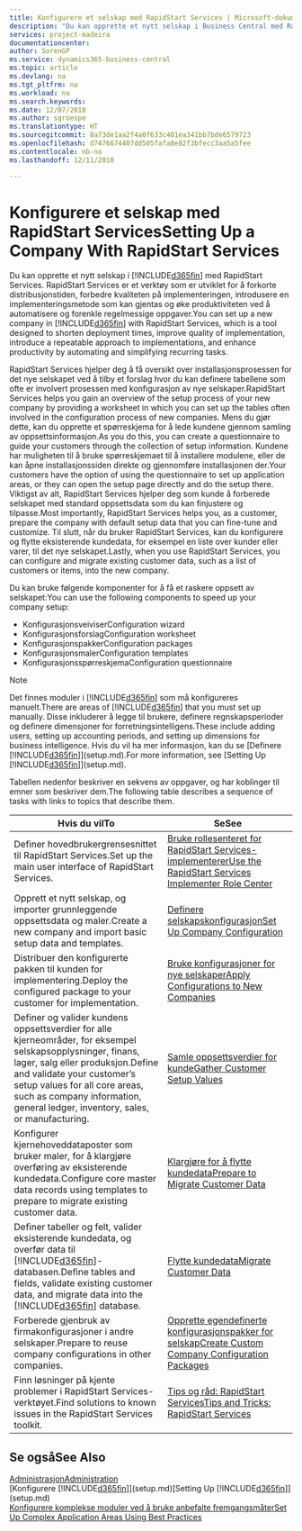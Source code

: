 ```yaml
---
title: Konfigurere et selskap med RapidStart Services | Microsoft-dokumentasjon
description: "Du kan opprette et nytt selskap i Business Central med RapidStart Services. RapidStart Services er et verktøy som er utviklet for å forkorte distribusjonstiden, forbedre kvaliteten på implementeringen, introdusere en implementeringsmetode som kan gjentas og øke produktiviteten ved å automatisere og forenkle regelmessige oppgaver."
services: project-madeira
documentationcenter: 
author: SorenGP
ms.service: dynamics365-business-central
ms.topic: article
ms.devlang: na
ms.tgt_pltfrm: na
ms.workload: na
ms.search.keywords: 
ms.date: 12/07/2018
ms.author: sgroespe
ms.translationtype: HT
ms.sourcegitcommit: 8a73de1aa2f4a0f633c401ea341bb7bde6579723
ms.openlocfilehash: d7476674407dd505fafa8e82f3bfecc3aa5a5fee
ms.contentlocale: nb-no
ms.lasthandoff: 12/11/2018

---
```

# <a name="setting-up-a-company-with-rapidstart-services"></a><span data-ttu-id="227f2-103">Konfigurere et selskap med RapidStart Services</span><span class="sxs-lookup"><span data-stu-id="227f2-103">Setting Up a Company With RapidStart Services</span></span>
<span data-ttu-id="227f2-104">Du kan opprette et nytt selskap i [!INCLUDE[d365fin](includes/d365fin_md.md)] med RapidStart Services. RapidStart Services er et verktøy som er utviklet for å forkorte distribusjonstiden, forbedre kvaliteten på implementeringen, introdusere en implementeringsmetode som kan gjentas og øke produktiviteten ved å automatisere og forenkle regelmessige oppgaver.</span><span class="sxs-lookup"><span data-stu-id="227f2-104">You can set up a new company in [!INCLUDE[d365fin](includes/d365fin_md.md)] with RapidStart Services, which is a tool designed to shorten deployment times, improve quality of implementation, introduce a repeatable approach to implementations, and enhance productivity by automating and simplifying recurring tasks.</span></span>  

<span data-ttu-id="227f2-105">RapidStart Services hjelper deg å få oversikt over installasjonsprosessen for det nye selskapet ved å tilby et forslag hvor du kan definere tabellene som ofte er involvert prosessen med konfigurasjon av nye selskaper.</span><span class="sxs-lookup"><span data-stu-id="227f2-105">RapidStart Services helps you gain an overview of the setup process of your new company by providing a worksheet in which you can set up the tables often involved in the configuration process of new companies.</span></span> <span data-ttu-id="227f2-106">Mens du gjør dette, kan du opprette et spørreskjema for å lede kundene gjennom samling av oppsettsinformasjon.</span><span class="sxs-lookup"><span data-stu-id="227f2-106">As you do this, you can create a questionnaire to guide your customers through the collection of setup information.</span></span> <span data-ttu-id="227f2-107">Kundene har muligheten til å bruke spørreskjemaet til å installere modulene, eller de kan åpne installasjonssiden direkte og gjennomføre installasjonen der.</span><span class="sxs-lookup"><span data-stu-id="227f2-107">Your customers have the option of using the questionnaire to set up application areas, or they can open the setup page directly and do the setup there.</span></span> <span data-ttu-id="227f2-108">Viktigst av alt, RapidStart Services hjelper deg som kunde å forberede selskapet med standard oppsettsdata som du kan finjustere og tilpasse.</span><span class="sxs-lookup"><span data-stu-id="227f2-108">Most importantly, RapidStart Services helps you, as a customer, prepare the company with default setup data that you can fine-tune and customize.</span></span> <span data-ttu-id="227f2-109">Til slutt, når du bruker RapidStart Services, kan du konfigurere og flytte eksisterende kundedata, for eksempel en liste over kunder eller varer, til det nye selskapet.</span><span class="sxs-lookup"><span data-stu-id="227f2-109">Lastly, when you use RapidStart Services, you can configure and migrate existing customer data, such as a list of customers or items, into the new company.</span></span>

<span data-ttu-id="227f2-110">Du kan bruke følgende komponenter for å få et raskere oppsett av selskapet:</span><span class="sxs-lookup"><span data-stu-id="227f2-110">You can use the following components to speed up your company setup:</span></span>  

-   <span data-ttu-id="227f2-111">Konfigurasjonsveiviser</span><span class="sxs-lookup"><span data-stu-id="227f2-111">Configuration wizard</span></span>  
-   <span data-ttu-id="227f2-112">Konfigurasjonsforslag</span><span class="sxs-lookup"><span data-stu-id="227f2-112">Configuration worksheet</span></span>  
-   <span data-ttu-id="227f2-113">Konfigurasjonspakker</span><span class="sxs-lookup"><span data-stu-id="227f2-113">Configuration packages</span></span>  
-   <span data-ttu-id="227f2-114">Konfigurasjonsmaler</span><span class="sxs-lookup"><span data-stu-id="227f2-114">Configuration templates</span></span>  
-   <span data-ttu-id="227f2-115">Konfigurasjonsspørreskjema</span><span class="sxs-lookup"><span data-stu-id="227f2-115">Configuration questionnaire</span></span>  

> [!Note]  
>  <span data-ttu-id="227f2-116">Det finnes moduler i [!INCLUDE[d365fin](includes/d365fin_md.md)] som må konfigureres manuelt.</span><span class="sxs-lookup"><span data-stu-id="227f2-116">There are areas of [!INCLUDE[d365fin](includes/d365fin_md.md)] that you must set up manually.</span></span> <span data-ttu-id="227f2-117">Disse inkluderer å legge til brukere, definere regnskapsperioder og definere dimensjoner for forretningsintelligens.</span><span class="sxs-lookup"><span data-stu-id="227f2-117">These include adding users, setting up accounting periods, and setting up dimensions for business intelligence.</span></span> <span data-ttu-id="227f2-118">Hvis du vil ha mer informasjon, kan du se [Definere [!INCLUDE[d365fin](includes/d365fin_md.md)]](setup.md).</span><span class="sxs-lookup"><span data-stu-id="227f2-118">For more information, see [Setting Up [!INCLUDE[d365fin](includes/d365fin_md.md)]](setup.md).</span></span>

 <span data-ttu-id="227f2-119">Tabellen nedenfor beskriver en sekvens av oppgaver, og har koblinger til emner som beskriver dem.</span><span class="sxs-lookup"><span data-stu-id="227f2-119">The following table describes a sequence of tasks with links to topics that describe them.</span></span>

|<span data-ttu-id="227f2-120">**Hvis du vil**</span><span class="sxs-lookup"><span data-stu-id="227f2-120">**To**</span></span>|<span data-ttu-id="227f2-121">**Se**</span><span class="sxs-lookup"><span data-stu-id="227f2-121">**See**</span></span>|  
|------------|-------------|  
|<span data-ttu-id="227f2-122">Definer hovedbrukergrensesnittet til RapidStart Services.</span><span class="sxs-lookup"><span data-stu-id="227f2-122">Set up the main user interface of RapidStart Services.</span></span>|[<span data-ttu-id="227f2-123">Bruke rollesenteret for RapidStart Services-implementerer</span><span class="sxs-lookup"><span data-stu-id="227f2-123">Use the RapidStart Services Implementer Role Center</span></span>](admin-how-to-use-the-rapidstart-services-role-center-to-track-progress.md)|  
|<span data-ttu-id="227f2-124">Opprett et nytt selskap, og importer grunnleggende oppsettsdata og maler.</span><span class="sxs-lookup"><span data-stu-id="227f2-124">Create a new company and import basic setup data and templates.</span></span>|[<span data-ttu-id="227f2-125">Definere selskapskonfigurasjon</span><span class="sxs-lookup"><span data-stu-id="227f2-125">Set Up Company Configuration</span></span>](admin-set-up-company-configuration.md)|  
|<span data-ttu-id="227f2-126">Distribuer den konfigurerte pakken til kunden for implementering.</span><span class="sxs-lookup"><span data-stu-id="227f2-126">Deploy the configured package to your customer for implementation.</span></span>|[<span data-ttu-id="227f2-127">Bruke konfigurasjoner for nye selskaper</span><span class="sxs-lookup"><span data-stu-id="227f2-127">Apply Configurations to New Companies</span></span>](admin-apply-configuration-to-new-companies.md)|
|<span data-ttu-id="227f2-128">Definer og valider kundens oppsettsverdier for alle kjerneområder, for eksempel selskapsopplysninger, finans, lager, salg eller produksjon.</span><span class="sxs-lookup"><span data-stu-id="227f2-128">Define and validate your customer’s setup values for all core areas, such as company information, general ledger, inventory, sales, or manufacturing.</span></span>|[<span data-ttu-id="227f2-129">Samle oppsettsverdier for kunde</span><span class="sxs-lookup"><span data-stu-id="227f2-129">Gather Customer Setup Values</span></span>](admin-gather-customer-setup-values.md)|  
|<span data-ttu-id="227f2-130">Konfigurer kjernehoveddataposter som bruker maler, for å klargjøre overføring av eksisterende kundedata.</span><span class="sxs-lookup"><span data-stu-id="227f2-130">Configure core master data records using templates to prepare to migrate existing customer data.</span></span>|[<span data-ttu-id="227f2-131">Klargjøre for å flytte kundedata</span><span class="sxs-lookup"><span data-stu-id="227f2-131">Prepare to Migrate Customer Data</span></span>](admin-use-templates-to-prepare-customer-data-for-migration.md)|  
|<span data-ttu-id="227f2-132">Definer tabeller og felt, valider eksisterende kundedata, og overfør data til [!INCLUDE[d365fin](includes/d365fin_md.md)]-databasen.</span><span class="sxs-lookup"><span data-stu-id="227f2-132">Define tables and fields, validate existing customer data, and migrate data into the [!INCLUDE[d365fin](includes/d365fin_md.md)] database.</span></span>|[<span data-ttu-id="227f2-133">Flytte kundedata</span><span class="sxs-lookup"><span data-stu-id="227f2-133">Migrate Customer Data</span></span>](admin-migrate-customer-data.md)|
|<span data-ttu-id="227f2-134">Forberede gjenbruk av firmakonfigurasjoner i andre selskaper.</span><span class="sxs-lookup"><span data-stu-id="227f2-134">Prepare to reuse company configurations in other companies.</span></span>|[<span data-ttu-id="227f2-135">Opprette egendefinerte konfigurasjonspakker for selskap</span><span class="sxs-lookup"><span data-stu-id="227f2-135">Create Custom Company Configuration Packages</span></span>](admin-how-to-create-custom-company-configuration-packages.md)|
|<span data-ttu-id="227f2-136">Finn løsninger på kjente problemer i RapidStart Services-verktøyet.</span><span class="sxs-lookup"><span data-stu-id="227f2-136">Find solutions to known issues in the RapidStart Services toolkit.</span></span>|[<span data-ttu-id="227f2-137">Tips og råd: RapidStart Services</span><span class="sxs-lookup"><span data-stu-id="227f2-137">Tips and Tricks: RapidStart Services</span></span>](admin-tips-and-tricks-rapidstart-services.md)|  

## <a name="see-also"></a><span data-ttu-id="227f2-138">Se også</span><span class="sxs-lookup"><span data-stu-id="227f2-138">See Also</span></span>  
[<span data-ttu-id="227f2-139">Administrasjon</span><span class="sxs-lookup"><span data-stu-id="227f2-139">Administration</span></span>](admin-setup-and-administration.md)  
<span data-ttu-id="227f2-140">[Konfigurere [!INCLUDE[d365fin](includes/d365fin_md.md)]](setup.md)</span><span class="sxs-lookup"><span data-stu-id="227f2-140">[Setting Up [!INCLUDE[d365fin](includes/d365fin_md.md)]](setup.md)</span></span>  
[<span data-ttu-id="227f2-141">Konfigurere komplekse moduler ved å bruke anbefalte fremgangsmåter</span><span class="sxs-lookup"><span data-stu-id="227f2-141">Set Up Complex Application Areas Using Best Practices</span></span>](set-up-complex-application-areas-using-best-practices.md)   

